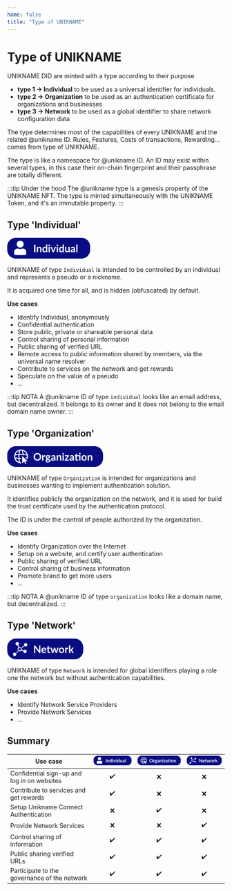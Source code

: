 ```yaml
---
home: false
title: "Type of UNIKNAME"
---
```


# Type of UNIKNAME <Badge text="Key Concept"/>

UNIKNAME DID are minted with a type according to their purpose
- **type 1 &rightarrow; Individual** to be used as a universal identifier for individuals.
- **type 2 &rightarrow; Organization** to be used as an authentication certificate for organizations and businesses
- **type 3 &rightarrow; Network** to be used as a global  identifier to share network configuration data

The type determines most of the capabilities of every UNIKNAME and the related @unikname ID. Rules, Features, Costs of transactions, Rewarding... comes from type of UNIKNAME.

The type is like a namespace for @unikname ID. An ID may exist within several types, in this case their on-chain fingerprint and their passphrase are totally different. 

:::tip Under the hood
The @unikname type is a genesis property of the UNIKNAME NFT. The type is minted simultaneously with the UNIKNAME Token, and it's an immutable property.
:::

## Type 'Individual'

![individual](./images/unik-individual-icon-dark.png)

UNIKNAME of type `Individual` is intended to be controlled by an individual and represents a pseudo or a nickname.

It is acquired one time for all, and is hidden (obfuscated) by default.

**Use cases**
- Identify Individual, anonymously
- Confidential authentication
- Store public, private or shareable personal data
- Control sharing of personal information
- Public sharing of verified URL
- Remote access to public information shared by members, via the universal name resolver
- Contribute to services on the network and get rewards
- Speculate on the value of a pseudo
- ...

:::tip NOTA
A @unikname ID of type `individual` looks like an email address, but decentralized. It belongs to its owner and it does not belong to the email domain name owner.
:::

## Type 'Organization'

![organization](./images/unik-organization-icon-dark.png)

UNIKNAME of type `Organization` is intended for organizations and businesses wanting to implement <brand name="unc"/> authentication solution.

It identifies publicly the organization on the network, and it is used for build the trust certificate used by the authentication protocol.

The ID is under the control of people authorized by the organization.

**Use cases**
- Identify Organization over the Internet
- Setup <brand name="unc"/> on a website, and certify user authentication
- Public sharing of verified URL
- Control sharing of business information
- Promote brand to get more users
- ...

:::tip NOTA
A @unikname ID of type `organization` looks like a domain name, but decentralized.
:::

## Type 'Network'

![network](./images/unik-network-icon-dark.png)

UNIKNAME of type `Network` is intended for global identifiers playing a role one the network but without authentication capabilities.

**Use cases**
- Identify Network Service Providers
- Provide Network Services
- ...

## Summary

| Use case | ![individual](./images/unik-individual-icon-dark.png) |![organization](./images/unik-organization-icon-dark.png) | ![network](./images/unik-network-icon-dark.png) |
|-|:-:|:-:|:-:|
|Confidential sign-up and log in on websites|:heavy_check_mark: |:x:|:x:|
|Contribute to services and get rewards |:heavy_check_mark: |:x:|:x:|
|Setup Unikname Connect Authentication|:x: |:heavy_check_mark:|:x:|
|Provide Network Services|:x:|:x:|:heavy_check_mark:|
|Control sharing of information |:heavy_check_mark: |:heavy_check_mark:|:heavy_check_mark:|
|Public sharing verified URLs|:heavy_check_mark: |:heavy_check_mark:|:heavy_check_mark:|
|Participate to the governance of the network|:heavy_check_mark:|:heavy_check_mark:|:heavy_check_mark:|
